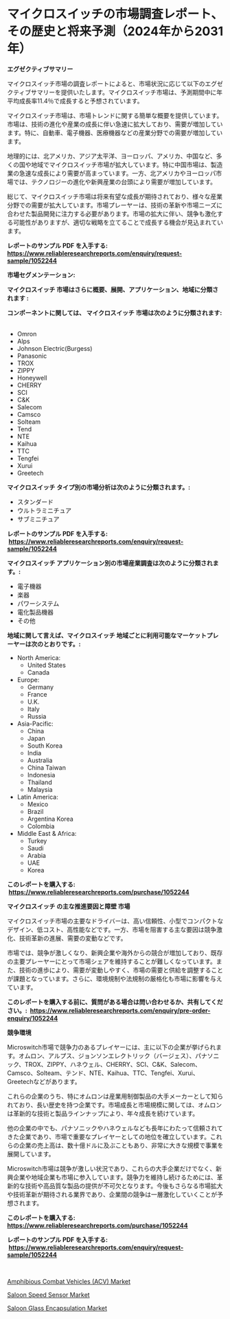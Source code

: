 <p><h1>マイクロスイッチの市場調査レポート、その歴史と将来予測（2024年から2031年）</h1></p><p><strong>エグゼクティブサマリー</strong></p>
<p><p>マイクロスイッチ市場の調査レポートによると、市場状況に応じて以下のエグゼクティブサマリーを提供いたします。マイクロスイッチ市場は、予測期間中に年平均成長率11.4％で成長すると予想されています。</p><p>マイクロスイッチ市場は、市場トレンドに関する簡単な概要を提供しています。市場は、技術の進化や産業の成長に伴い急速に拡大しており、需要が増加しています。特に、自動車、電子機器、医療機器などの産業分野での需要が増加しています。</p><p>地理的には、北アメリカ、アジア太平洋、ヨーロッパ、アメリカ、中国など、多くの国や地域でマイクロスイッチ市場が拡大しています。特に中国市場は、製造業の急速な成長により需要が高まっています。一方、北アメリカやヨーロッパ市場では、テクノロジーの進化や新興産業の台頭により需要が増加しています。</p><p>総じて、マイクロスイッチ市場は将来有望な成長が期待されており、様々な産業分野での需要が拡大しています。市場プレーヤーは、技術の革新や市場ニーズに合わせた製品開発に注力する必要があります。市場の拡大に伴い、競争も激化する可能性がありますが、適切な戦略を立てることで成長する機会が見込まれています。</p></p>
<p><strong>レポートのサンプル PDF を入手する: <a href="https://www.reliableresearchreports.com/enquiry/request-sample/1052244">https://www.reliableresearchreports.com/enquiry/request-sample/1052244</a></strong></p>
<p><strong>市場セグメンテーション:</strong></p>
<p><strong> マイクロスイッチ 市場はさらに概要、展開、アプリケーション、地域に分類されます :</strong></p>
<p><strong>コンポーネントに関しては、 マイクロスイッチ 市場は次のように分類されます: &nbsp;</strong></p>
<p><ul><li>Omron</li><li>Alps</li><li>Johnson Electric(Burgess)</li><li>Panasonic</li><li>TROX</li><li>ZIPPY</li><li>Honeywell</li><li>CHERRY</li><li>SCI</li><li>C&K</li><li>Salecom</li><li>Camsco</li><li>Solteam</li><li>Tend</li><li>NTE</li><li>Kaihua</li><li>TTC</li><li>Tengfei</li><li>Xurui</li><li>Greetech</li></ul></p>
<p><strong> マイクロスイッチ タイプ別の市場分析は次のように分類されます。:</strong></p>
<p><ul><li>スタンダード</li><li>ウルトラミニチュア</li><li>サブミニチュア</li></ul></p>
<p><strong>レポートのサンプル PDF を入手する: &nbsp;<a href="https://www.reliableresearchreports.com/enquiry/request-sample/1052244">https://www.reliableresearchreports.com/enquiry/request-sample/1052244</a></strong></p>
<p><strong> マイクロスイッチ アプリケーション別の市場産業調査は次のように分類されます。:</strong></p>
<p><ul><li>電子機器</li><li>楽器</li><li>パワーシステム</li><li>電化製品機器</li><li>その他</li></ul></p>
<p><strong>地域に関して言えば、マイクロスイッチ 地域ごとに利用可能なマーケットプレーヤーは次のとおりです。:</strong></p>
<p><ul>
    <li>
        North America:
        <ul>
            <li>United States</li>
            <li>Canada</li>
        </ul>
    </li>
    <li>
        Europe:
        <ul>
            <li>Germany</li>
            <li>France</li>
            <li>U.K.</li>
            <li>Italy</li>
            <li>Russia</li>
        </ul>
    </li>
    <li>
        Asia-Pacific:
        <ul>
            <li>China</li>
            <li>Japan</li>
            <li>South Korea</li>
            <li>India</li>
            <li>Australia</li>
            <li>China Taiwan</li>
            <li>Indonesia</li>
            <li>Thailand</li>
            <li>Malaysia</li>
        </ul>
    </li>
    <li>
        Latin America:
        <ul>
            <li>Mexico</li>
            <li>Brazil</li>
            <li>Argentina Korea</li>
            <li>Colombia</li>
        </ul>
    </li>
    <li>
        Middle East & Africa:
        <ul>
            <li>Turkey</li>
            <li>Saudi</li>
            <li>Arabia</li>
            <li>UAE</li>
            <li>Korea</li>
        </ul>
    </li>
    </ul></p>
<p><strong>このレポートを購入する: &nbsp;<a href="https://www.reliableresearchreports.com/purchase/1052244">https://www.reliableresearchreports.com/purchase/1052244</a></strong></p>
<p><strong>マイクロスイッチ の主な推進要因と障壁 市場</strong></p>
<p><p>マイクロスイッチ市場の主要なドライバーは、高い信頼性、小型でコンパクトなデザイン、低コスト、高性能などです。一方、市場を阻害する主な要因は競争激化、技術革新の進展、需要の変動などです。</p><p>市場では、競争が激しくなり、新興企業や海外からの競合が増加しており、既存の主要プレーヤーにとって市場シェアを維持することが難しくなっています。また、技術の進歩により、需要が変動しやすく、市場の需要と供給を調整することが課題となっています。さらに、環境規制や法規制の厳格化も市場に影響を与えています。</p></p>
<p><strong>このレポートを購入する前に、質問がある場合は問い合わせるか、共有してください。:&nbsp; <a href="https://www.reliableresearchreports.com/enquiry/pre-order-enquiry/1052244">https://www.reliableresearchreports.com/enquiry/pre-order-enquiry/1052244</a></strong></p>
<p><strong>競争環境</strong></p>
<p><p>Microswitch市場で競争力のあるプレイヤーには、主に以下の企業が挙げられます。オムロン、アルプス、ジョンソンエレクトリック（バージェス）、パナソニック、TROX、ZIPPY、ハネウェル、CHERRY、SCI、C&K、Salecom、Camsco、Solteam、テンド、NTE、Kaihua、TTC、Tengfei、Xurui、Greetechなどがあります。</p><p>これらの企業のうち、特にオムロンは産業用制御製品の大手メーカーとして知られており、長い歴史を持つ企業です。市場成長と市場規模に関しては、オムロンは革新的な技術と製品ラインナップにより、年々成長を続けています。</p><p>他の企業の中でも、パナソニックやハネウェルなども長年にわたって信頼されてきた企業であり、市場で重要なプレイヤーとしての地位を確立しています。これらの企業の売上高は、数十億ドルに及ぶこともあり、非常に大きな規模で事業を展開しています。</p><p>Microswitch市場は競争が激しい状況であり、これらの大手企業だけでなく、新興企業や地域企業も市場に参入しています。競争力を維持し続けるためには、革新的な技術や高品質な製品の提供が不可欠となります。今後もさらなる市場拡大や技術革新が期待される業界であり、企業間の競争は一層激化していくことが予想されます。</p></p>
<p><strong>このレポートを購入する: &nbsp; <a href="https://www.reliableresearchreports.com/purchase/1052244">https://www.reliableresearchreports.com/purchase/1052244</a></strong></p>
<p><strong>レポートのサンプル PDF を入手する: &nbsp;<a href="https://www.reliableresearchreports.com/enquiry/request-sample/1052244">https://www.reliableresearchreports.com/enquiry/request-sample/1052244</a></strong><strong></strong></p>
<p>&nbsp;</p>
<p><p><a href="https://github.com/Sarissaschmalingtr6fz2739/Market-Research-Report-List-1/blob/main/amphibious-combat-vehicles-acv-market.md">Amphibious Combat Vehicles (ACV) Market</a></p><p><a href="https://view.publitas.com/reportprime-1/saloon-speed-sensor-market-size-market-trends-and-growth-outlook-forecasted-for-period-from-2023-to-2030/">Saloon Speed Sensor Market</a></p><p><a href="https://view.publitas.com/reportprime-1/saloon-glass-encapsulation-market-research-report-forecasted-for-period-from-2023-2030-by-market-type-market-application-and-region/">Saloon Glass Encapsulation Market</a></p></p>